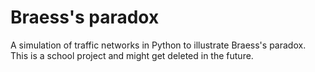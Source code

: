 # Braess's paradox

A simulation of traffic networks in Python to illustrate Braess's paradox.
This is a school project and might get deleted in the future.
